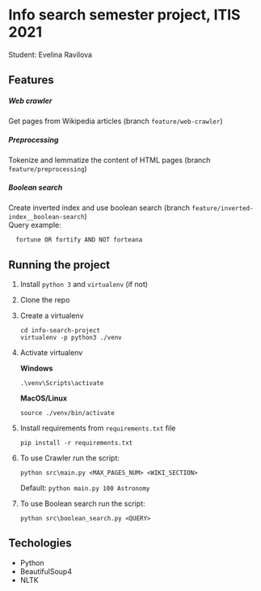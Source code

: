 # Info search semester project, ITIS 2021

Student: Evelina Ravilova

## Features

##### Web crawler
  Get pages from Wikipedia articles (branch `feature/web-crawler`)
  
##### Preprocessing
  Tokenize and lemmatize the content of HTML pages (branch `feature/preprocessing`)
  
##### Boolean search
  Create inverted index and use boolean search (branch `feature/inverted-index__boolean-search`)\
  Query example:
  ```
    fortune OR fortify AND NOT forteana
  ```

## Running the project
1. Install `python 3` and `virtualenv` (if not)
2. Clone the repo
3. Create a virtualenv
    ```
    cd info-search-project
    virtualenv -p python3 ./venv
    ```
4. Activate virtualenv

    **Windows**
    ```
    .\venv\Scripts\activate
    ```
    **MacOS/Linux**
    ```
    source ./venv/bin/activate
    ```
5. Install requirements from `requirements.txt` file
    ```
    pip install -r requirements.txt
    ```
    
6. To use Crawler run the script:
    ```
    python src\main.py <MAX_PAGES_NUM> <WIKI_SECTION>
    ```
    Default: `python main.py 100 Astronomy`
    
7. To use Boolean search run the script:
    ```
    python src\boolean_search.py <QUERY>
    ```

## Techologies
 - Python
 - BeautifulSoup4
 - NLTK
